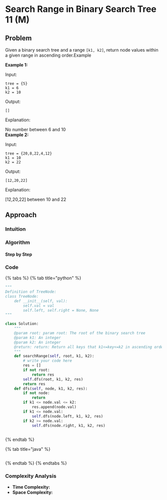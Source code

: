 # Search Range in Binary Search Tree 11 \(M\)

## Problem

Given a binary search tree and a range `[k1, k2]`, return node values within a given range in ascending order.Example

**Example 1:**

Input:

```text
tree = {5}
k1 = 6
k2 = 10
```

Output:

```text
[]
```

Explanation:

No number between 6 and 10  
**Example 2:**

Input:

```text
tree = {20,8,22,4,12}
k1 = 10
k2 = 22
```

Output:

```text
[12,20,22]
```

Explanation:

\[12,20,22\] between 10 and 22

## Approach

### Intuition

### Algorithm

#### Step by Step

### Code

{% tabs %}
{% tab title="python" %}
```python
"""
Definition of TreeNode:
class TreeNode:
    def __init__(self, val):
        self.val = val
        self.left, self.right = None, None
"""

class Solution:
    """
    @param root: param root: The root of the binary search tree
    @param k1: An integer
    @param k2: An integer
    @return: return: Return all keys that k1<=key<=k2 in ascending order
    """
    def searchRange(self, root, k1, k2):
        # write your code here
        res = []
        if not root:
            return res
        self.dfs(root, k1, k2, res)
        return res
    def dfs(self, node, k1, k2, res):
        if not node:
            return 
        if k1 <= node.val <= k2:
            res.append(node.val)
        if k1 <= node.val:
            self.dfs(node.left, k1, k2, res)
        if k2 >= node.val:
            self.dfs(node.right, k1, k2, res)
            

```
{% endtab %}

{% tab title="java" %}
```

```
{% endtab %}
{% endtabs %}

### Complexity Analysis

* **Time Complexity:**
* **Space Complexity:**

